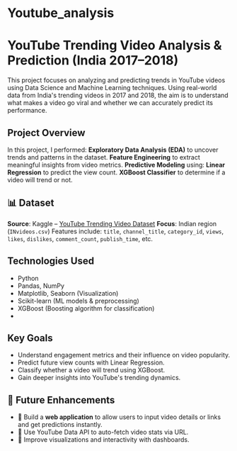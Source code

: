 # Youtube_analysis
# YouTube Trending Video Analysis & Prediction (India 2017–2018)

This project focuses on analyzing and predicting trends in YouTube videos using Data Science and Machine Learning techniques. Using real-world data from India's trending videos in 2017 and 2018, the aim is to understand what makes a video go viral and whether we can accurately predict its performance.

## Project Overview

In this project, I performed:
**Exploratory Data Analysis (EDA)** to uncover trends and patterns in the dataset.
**Feature Engineering** to extract meaningful insights from video metrics.
**Predictive Modeling** using:
**Linear Regression** to predict the view count.
**XGBoost Classifier** to determine if a video will trend or not.


## 📊 Dataset

**Source**: Kaggle – [YouTube Trending Video Dataset](https://www.kaggle.com/datasets/datasnaek/youtube-new)
**Focus**: Indian region (`INvideos.csv`)
Features include: `title`, `channel_title`, `category_id`, `views`, `likes`, `dislikes`, `comment_count`, `publish_time`, etc.


## Technologies Used

- Python
- Pandas, NumPy
- Matplotlib, Seaborn (Visualization)
- Scikit-learn (ML models & preprocessing)
- XGBoost (Boosting algorithm for classification)
- 

## Key Goals

- Understand engagement metrics and their influence on video popularity.
- Predict future view counts with Linear Regression.
- Classify whether a video will trend using XGBoost.
- Gain deeper insights into YouTube's trending dynamics.
  

## 🚀 Future Enhancements

- 🎯 Build a **web application** to allow users to input video details or links and get predictions instantly.
- 🔗 Use YouTube Data API to auto-fetch video stats via URL.
- 🎨 Improve visualizations and interactivity with dashboards.
